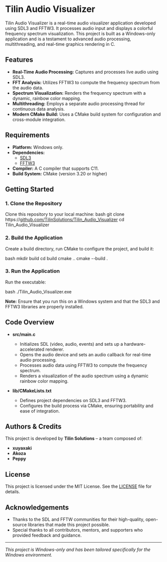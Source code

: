 # Tilin Audio Visualizer

Tilin Audio Visualizer is a real-time audio visualizer application developed using SDL3 and FFTW3. It processes audio input and displays a colorful frequency spectrum visualization. This project is built as a Windows-only application and is a testament to advanced audio processing, multithreading, and real-time graphics rendering in C.

## Features

- **Real-Time Audio Processing:** Captures and processes live audio using SDL3.
- **FFT Analysis:** Utilizes FFTW3 to compute the frequency spectrum from the audio data.
- **Spectrum Visualization:** Renders the frequency spectrum with a dynamic, rainbow color mapping.
- **Multithreading:** Employs a separate audio processing thread for continuous data analysis.
- **Modern CMake Build:** Uses a CMake build system for configuration and cross-module integration.

## Requirements

- **Platform:** Windows only.
- **Dependencies:**
  - [SDL3](https://www.libsdl.org/)
  - [FFTW3](http://www.fftw.org/)
- **Compiler:** A C compiler that supports C11.
- **Build System:** CMake (version 3.20 or higher)

## Getting Started

### 1. Clone the Repository

Clone this repository to your local machine:
bash
git clone https://[github.com/TilinSolutions/Tilin_Audio_Visualizer](https://github.com/TilinSolutions/Tilin-Audio-Visualizer)
cd Tilin_Audio_Visualizer

### 2. Build the Application

Create a build directory, run CMake to configure the project, and build it:

bash
mkdir build
cd build
cmake ..
cmake --build .

### 3. Run the Application

Run the executable:

bash
./Tilin_Audio_Visualizer.exe

**Note:** Ensure that you run this on a Windows system and that the SDL3 and FFTW3 libraries are properly installed.

## Code Overview

- **src/main.c**

  - Initializes SDL (video, audio, events) and sets up a hardware-accelerated renderer.
  - Opens the audio device and sets an audio callback for real-time audio processing.
  - Processes audio data using FFTW3 to compute the frequency spectrum.
  - Renders a visualization of the audio spectrum using a dynamic rainbow color mapping.

- **lib/CMakeLists.txt**
  - Defines project dependencies on SDL3 and FFTW3.
  - Configures the build process via CMake, ensuring portability and ease of integration.

## Authors & Credits

This project is developed by **Tilin Solutions** – a team composed of:

- **xuyaxaki**
- **Akoza**
- **Peppy**

## License

This project is licensed under the MIT License. See the [LICENSE](LICENSE) file for details.

## Acknowledgements

- Thanks to the SDL and FFTW communities for their high-quality, open-source libraries that made this project possible.
- Special thanks to all contributors, mentors, and supporters who provided feedback and guidance.

---

_This project is Windows-only and has been tailored specifically for the Windows environment._
